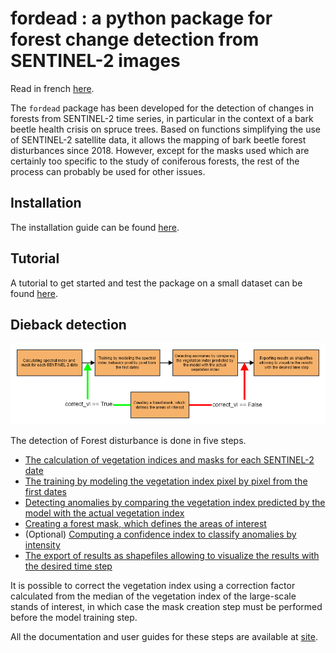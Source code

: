 # fordead : a python package for forest change detection from SENTINEL-2 images

Read in french [here](https://gitlab.com/fordead/fordead_package/-/blob/master/README_fr.md).

The `fordead` package has been developed for the detection of changes in forests from SENTINEL-2 time series, in particular in the context of a bark beetle health crisis on spruce trees. Based on functions simplifying the use of SENTINEL-2 satellite data, it allows the mapping of bark beetle forest disturbances since 2018. However, except for the masks used which are certainly too specific to the study of coniferous forests, the rest of the process can probably be used for other issues. 

## Installation

The installation guide can be found [here](https://fordead.gitlab.io/fordead_package/docs/Installation/).

## Tutorial

A tutorial to get started and test the package on a small dataset can be found [here](https://fordead.gitlab.io/fordead_package/docs/Tutorial/00_Intro/).

## Dieback detection

![diagramme_general_english](docs/user_guides/english/Diagrams/Diagramme_general.png "diagramme_general_english")

The detection of Forest disturbance is done in five steps.
- [The calculation of vegetation indices and masks for each SENTINEL-2 date](https://fordead.gitlab.io/fordead_package/docs/user_guides/english/01_compute_masked_vegetationindex/)
- [The training by modeling the vegetation index pixel by pixel from the first dates](https://fordead.gitlab.io/fordead_package/docs/user_guides/english/02_train_model/)
- [Detecting anomalies by comparing the vegetation index predicted by the model with the actual vegetation index](https://fordead.gitlab.io/fordead_package/docs/user_guides/english/03_decline_detection/)
- [Creating a forest mask, which defines the areas of interest](https://fordead.gitlab.io/fordead_package/docs/user_guides/english/04_compute_forest_mask/)
- (Optional) [Computing a confidence index to classify anomalies by intensity](https://fordead.gitlab.io/fordead_package/docs/user_guides/english/05_compute_confidence/)
- [The export of results as shapefiles allowing to visualize the results with the desired time step](https://fordead.gitlab.io/fordead_package/docs/user_guides/english/06_export_results/)

It is possible to correct the vegetation index using a correction factor calculated from the median of the vegetation index of the large-scale stands of interest, in which case the mask creation step must be performed before the model training step.

All the documentation and user guides for these steps are available at [site](https://fordead.gitlab.io/fordead_package/).


